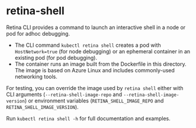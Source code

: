 # retina-shell

Retina CLI provides a command to launch an interactive shell in a node or pod for adhoc debugging.

* The CLI command `kubectl retina shell` creates a pod with `HostNetwork=true` (for node debugging) or an ephemeral container in an existing pod (for pod debugging).
* The container runs an image built from the Dockerfile in this directory. The image is based on Azure Linux and includes commonly-used networking tools.

For testing, you can override the image used by `retina shell` either with CLI arguments
(`--retina-shell-image-repo` and `--retina-shell-image-version`) or environment variables
(`RETINA_SHELL_IMAGE_REPO` and `RETINA_SHELL_IMAGE_VERSION`).

Run `kubectl retina shell -h` for full documentation and examples.
